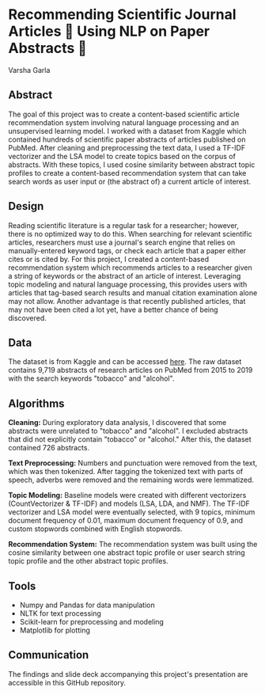 # Recommending Scientific Journal Articles 📗 Using NLP on Paper Abstracts 📖
Varsha Garla

## Abstract
The goal of this project was to create a content-based scientific article recommendation system involving natural language processing and an unsupervised learning model. I worked with a dataset from Kaggle which contained hundreds of scientific paper abstracts of articles published on PubMed. After cleaning and preprocessing the text data, I used a TF-IDF vectorizer and the LSA model to create topics based on the corpus of abstracts. With these topics, I used cosine similarity between abstract topic profiles to create a content-based recommendation system that can take search words as user input or (the abstract of) a current article of interest.

## Design
Reading scientific literature is a regular task for a researcher; however, there is no optimized way to do this. When searching for relevant scientific articles, researchers must use a journal's search engine that relies on manually-entered keyword tags, or check each article that a paper either cites or is cited by. For this project, I created a content-based recommendation system which recommends articles to a researcher given a string of keywords or the abstract of an article of interest. Leveraging topic modeling and natural language processing, this provides users with articles that tag-based search results and manual citation examination alone may not allow. Another advantage is that recently published articles, that may not have been cited a lot yet, have a better chance of being discovered.

## Data
The dataset is from Kaggle and can be accessed [here](https://www.kaggle.com/sandhyaavasthi/abstractspubmed). The raw dataset contains 9,719 abstracts of research articles on PubMed from 2015 to 2019 with the search keywords "tobacco" and "alcohol".

## Algorithms
**Cleaning:**
During exploratory data analysis, I discovered that some abstracts were unrelated to "tobacco" and "alcohol". I excluded abstracts that did not explicitly contain "tobacco" or "alcohol." After this, the dataset contained 726 abstracts.

**Text Preprocessing:**
Numbers and punctuation were removed from the text, which was then tokenized. After tagging the tokenized text with parts of speech, adverbs were removed and the remaining words were lemmatized.

**Topic Modeling:**
Baseline models were created with different vectorizers (CountVectorizer & TF-IDF) and models (LSA, LDA, and NMF). The TF-IDF vectorizer and LSA model were eventually selected, with 9 topics, minimum document frequency of 0.01, maximum document frequency of 0.9, and custom stopwords combined with English stopwords.

**Recommendation System:**
The recommendation system was built using the cosine similarity between one abstract topic profile or user search string topic profile and the other abstract topic profiles.

## Tools
- Numpy and Pandas for data manipulation
- NLTK for text processing
- Scikit-learn for preprocessing and modeling
- Matplotlib for plotting

## Communication
The findings and slide deck accompanying this project's presentation are accessible in this GitHub repository.
